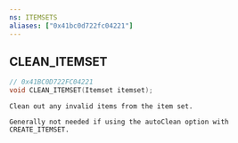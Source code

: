 ```yaml
---
ns: ITEMSETS
aliases: ["0x41bc0d722fc04221"]
---
```

## CLEAN_ITEMSET

```c
// 0x41BC0D722FC04221
void CLEAN_ITEMSET(Itemset itemset);
```

```
Clean out any invalid items from the item set.

Generally not needed if using the autoClean option with CREATE_ITEMSET.
```

